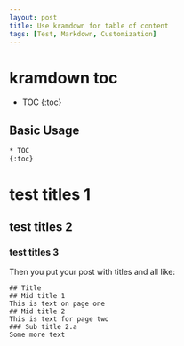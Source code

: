 ```yaml
---
layout: post
title: Use kramdown for table of content
tags: [Test, Markdown, Customization]
---
```


# kramdown  toc


<!-- To be placed at the beginning of the post, it is where the table of content will be generated -->
* TOC
{:toc}

## Basic Usage


```html
* TOC
{:toc}
```

# test titles 1

## test titles 2

### test titles 3





Then you put your post with titles and all like:

```apiblueprint
## Title
## Mid title 1
This is text on page one
## Mid title 2
This is text for page two
### Sub title 2.a
Some more text
```
